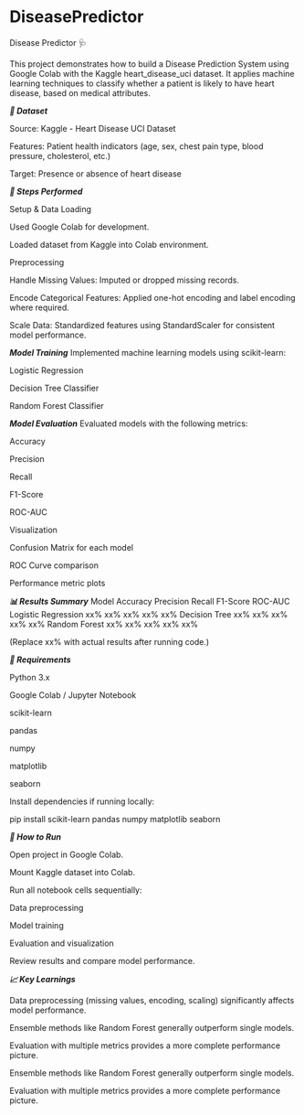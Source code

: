 # DiseasePredictor
Disease Predictor 🩺

This project demonstrates how to build a Disease Prediction System using Google Colab with the Kaggle heart_disease_uci dataset. It applies machine learning techniques to classify whether a patient is likely to have heart disease, based on medical attributes.

***📂 Dataset***

Source: Kaggle - Heart Disease UCI Dataset

Features: Patient health indicators (age, sex, chest pain type, blood pressure, cholesterol, etc.)

Target: Presence or absence of heart disease

***🔧 Steps Performed***

Setup & Data Loading

Used Google Colab for development.

Loaded dataset from Kaggle into Colab environment.

Preprocessing

Handle Missing Values: Imputed or dropped missing records.

Encode Categorical Features: Applied one-hot encoding and label encoding where required.

Scale Data: Standardized features using StandardScaler for consistent model performance.

***Model Training***
Implemented machine learning models using scikit-learn:

Logistic Regression

Decision Tree Classifier

Random Forest Classifier

***Model Evaluation***
Evaluated models with the following metrics:

Accuracy

Precision

Recall

F1-Score

ROC-AUC

Visualization

Confusion Matrix for each model

ROC Curve comparison

Performance metric plots

***📊 Results Summary***
Model	Accuracy	Precision	Recall	F1-Score	ROC-AUC
Logistic Regression	xx%	xx%	xx%	xx%	xx%
Decision Tree	xx%	xx%	xx%	xx%	xx%
Random Forest	xx%	xx%	xx%	xx%	xx%

(Replace xx% with actual results after running code.)

***📌 Requirements***

Python 3.x

Google Colab / Jupyter Notebook

scikit-learn

pandas

numpy

matplotlib

seaborn

Install dependencies if running locally:

pip install scikit-learn pandas numpy matplotlib seaborn

***🚀 How to Run***

Open project in Google Colab.

Mount Kaggle dataset into Colab.

Run all notebook cells sequentially:

Data preprocessing

Model training

Evaluation and visualization

Review results and compare model performance.

***📈 Key Learnings***

Data preprocessing (missing values, encoding, scaling) significantly affects model performance.

Ensemble methods like Random Forest generally outperform single models.

Evaluation with multiple metrics provides a more complete performance picture.

Ensemble methods like Random Forest generally outperform single models.

Evaluation with multiple metrics provides a more complete performance picture.
